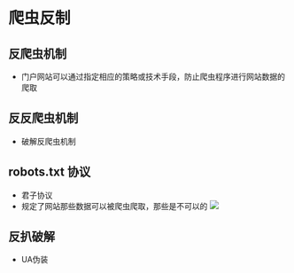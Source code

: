 # 爬虫反制

## 反爬虫机制

+ 门户网站可以通过指定相应的策略或技术手段，防止爬虫程序进行网站数据的爬取

## 反反爬虫机制

+ 破解反爬虫机制

## robots.txt 协议

+ 君子协议
+ 规定了网站那些数据可以被爬虫爬取，那些是不可以的
![](images/robots.txt%20协议.jpg)

## 反扒破解

+ UA伪装


